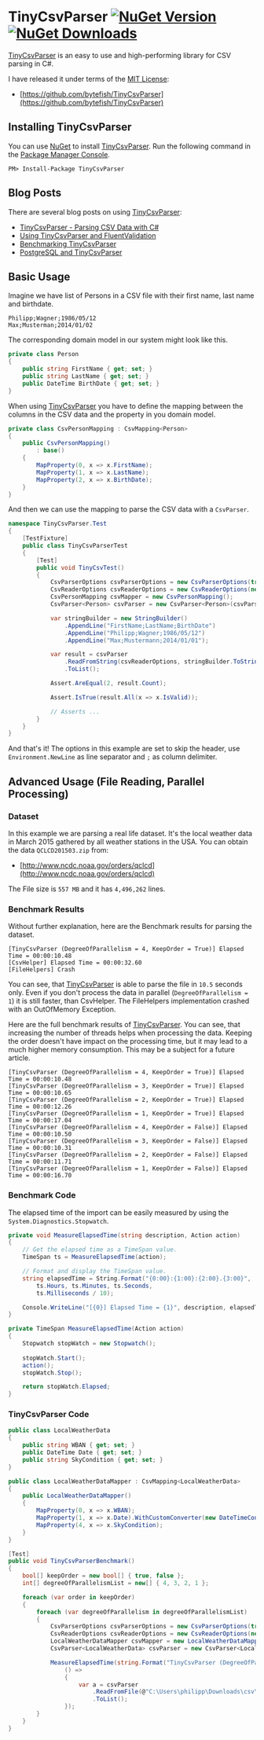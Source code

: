 # TinyCsvParser [![NuGet Version](http://img.shields.io/nuget/v/Nancy.svg?style=flat)](https://www.nuget.org/packages/TinyCsvParser/) [![NuGet Downloads](http://img.shields.io/nuget/dt/Nancy.svg?style=flat)](https://www.nuget.org/packages/TinyCsvParser/) #

[TinyCsvParser]: https://github.com/bytefish/TinyCsvParser
[MIT License]: https://opensource.org/licenses/MIT

[TinyCsvParser] is an easy to use and high-performing library for CSV parsing in C#.

I have released it under terms of the [MIT License]:

* [https://github.com/bytefish/TinyCsvParser](https://github.com/bytefish/TinyCsvParser)

## Installing TinyCsvParser ##

You can use [NuGet](https://www.nuget.org) to install [TinyCsvParser]. Run the following command 
in the [Package Manager Console](http://docs.nuget.org/consume/package-manager-console).

```
PM> Install-Package TinyCsvParser
```

## Blog Posts ##

There are several blog posts on using [TinyCsvParser]:

* [TinyCsvParser - Parsing CSV Data with C#](http://bytefish.de/blog/tinycsvparser/)
* [Using TinyCsvParser and FluentValidation](http://bytefish.de/blog/fluent_validation/)
* [Benchmarking TinyCsvParser](http://bytefish.de/blog/tinycsvparser_benchmark/)
* [PostgreSQL and TinyCsvParser](http://bytefish.de/blog/tinycsvparser_postgresql/)

## Basic Usage ##

Imagine we have list of Persons in a CSV file with their first name, last name and birthdate.

```
Philipp;Wagner;1986/05/12
Max;Musterman;2014/01/02
```

The corresponding domain model in our system might look like this.

```csharp
private class Person
{
    public string FirstName { get; set; }
    public string LastName { get; set; }
    public DateTime BirthDate { get; set; }
}
```

When using [TinyCsvParser] you have to define the mapping between the columns in the CSV data and the property in you domain model.

```csharp
private class CsvPersonMapping : CsvMapping<Person>
{
    public CsvPersonMapping()
        : base()
    {
        MapProperty(0, x => x.FirstName);
        MapProperty(1, x => x.LastName);
        MapProperty(2, x => x.BirthDate);
    }
}
```

And then we can use the mapping to parse the CSV data with a ``CsvParser``.

```csharp
namespace TinyCsvParser.Test
{
    [TestFixture]
    public class TinyCsvParserTest
    {
        [Test]
        public void TinyCsvTest()
        {
            CsvParserOptions csvParserOptions = new CsvParserOptions(true, new[] { ';' });
            CsvReaderOptions csvReaderOptions = new CsvReaderOptions(new[] { Environment.NewLine });
            CsvPersonMapping csvMapper = new CsvPersonMapping();
            CsvParser<Person> csvParser = new CsvParser<Person>(csvParserOptions, csvMapper);

            var stringBuilder = new StringBuilder()
                .AppendLine("FirstName;LastName;BirthDate")
                .AppendLine("Philipp;Wagner;1986/05/12")
                .AppendLine("Max;Mustermann;2014/01/01");

            var result = csvParser
                .ReadFromString(csvReaderOptions, stringBuilder.ToString())
                .ToList();

            Assert.AreEqual(2, result.Count);

            Assert.IsTrue(result.All(x => x.IsValid));

            // Asserts ...
        }
    }
}
```
   
And that's it! The options in this example are set to skip the header, use ``Environment.NewLine`` as line separator 
and ``;`` as column delimiter.

## Advanced Usage (File Reading, Parallel Processing) ##

### Dataset ###

In this example we are parsing a real life dataset. It's the local weather data in March 2015 gathered by 
all weather stations in the USA. You can obtain the data  ``QCLCD201503.zip`` from:
 
* [http://www.ncdc.noaa.gov/orders/qclcd](http://www.ncdc.noaa.gov/orders/qclcd)

The File size is ``557 MB`` and it has ``4,496,262`` lines.

### Benchmark Results ###

Without further explanation, here are the Benchmark results for parsing the dataset.

```
[TinyCsvParser (DegreeOfParallelism = 4, KeepOrder = True)] Elapsed Time = 00:00:10.48
[CsvHelper] Elapsed Time = 00:00:32.60
[FileHelpers] Crash
```

You can see, that [TinyCsvParser] is able to parse the file in ``10.5`` seconds only. Even if you don't 
process the data in parallel (``DegreeOfParallelism = 1``) it is still faster, than CsvHelper. The 
FileHelpers implementation crashed with an OutOfMemory Exception.

Here are the full benchmark results of [TinyCsvParser]. You can see, that increasing the number of threads 
helps when processing the data. Keeping the order doesn't have impact on the processing time, but it may 
lead to a much higher memory consumption. This may be a subject for a future article.

```
[TinyCsvParser (DegreeOfParallelism = 4, KeepOrder = True)] Elapsed Time = 00:00:10.48
[TinyCsvParser (DegreeOfParallelism = 3, KeepOrder = True)] Elapsed Time = 00:00:10.65
[TinyCsvParser (DegreeOfParallelism = 2, KeepOrder = True)] Elapsed Time = 00:00:12.26
[TinyCsvParser (DegreeOfParallelism = 1, KeepOrder = True)] Elapsed Time = 00:00:17.04
[TinyCsvParser (DegreeOfParallelism = 4, KeepOrder = False)] Elapsed Time = 00:00:10.50
[TinyCsvParser (DegreeOfParallelism = 3, KeepOrder = False)] Elapsed Time = 00:00:10.31
[TinyCsvParser (DegreeOfParallelism = 2, KeepOrder = False)] Elapsed Time = 00:00:11.71
[TinyCsvParser (DegreeOfParallelism = 1, KeepOrder = False)] Elapsed Time = 00:00:16.70
```

### Benchmark Code ###

The elapsed time of the import can be easily measured by using the ``System.Diagnostics.Stopwatch``.

```csharp
private void MeasureElapsedTime(string description, Action action)
{
    // Get the elapsed time as a TimeSpan value.
    TimeSpan ts = MeasureElapsedTime(action);

    // Format and display the TimeSpan value.
    string elapsedTime = String.Format("{0:00}:{1:00}:{2:00}.{3:00}",
        ts.Hours, ts.Minutes, ts.Seconds,
        ts.Milliseconds / 10);

    Console.WriteLine("[{0}] Elapsed Time = {1}", description, elapsedTime);
}

private TimeSpan MeasureElapsedTime(Action action)
{
    Stopwatch stopWatch = new Stopwatch();
    
    stopWatch.Start();
    action();
    stopWatch.Stop();

    return stopWatch.Elapsed;
}
```

### TinyCsvParser Code ###

```csharp
public class LocalWeatherData
{
    public string WBAN { get; set; }
    public DateTime Date { get; set; }
    public string SkyCondition { get; set; }
}

public class LocalWeatherDataMapper : CsvMapping<LocalWeatherData>
{
    public LocalWeatherDataMapper()
    {
        MapProperty(0, x => x.WBAN);
        MapProperty(1, x => x.Date).WithCustomConverter(new DateTimeConverter("yyyyMMdd"));
        MapProperty(4, x => x.SkyCondition);
    }
}

[Test]
public void TinyCsvParserBenchmark()
{
    bool[] keepOrder = new bool[] { true, false };
    int[] degreeOfParallelismList = new[] { 4, 3, 2, 1 };

    foreach (var order in keepOrder)
    {
        foreach (var degreeOfParallelism in degreeOfParallelismList)
        {
            CsvParserOptions csvParserOptions = new CsvParserOptions(true, new[] { ',' }, degreeOfParallelism, order);
            CsvReaderOptions csvReaderOptions = new CsvReaderOptions(new[] { Environment.NewLine });
            LocalWeatherDataMapper csvMapper = new LocalWeatherDataMapper();
            CsvParser<LocalWeatherData> csvParser = new CsvParser<LocalWeatherData>(csvParserOptions, csvMapper);

            MeasureElapsedTime(string.Format("TinyCsvParser (DegreeOfParallelism = {0}, KeepOrder = {1})", degreeOfParallelism, order),
                () =>
                {
                    var a = csvParser
                        .ReadFromFile(@"C:\Users\philipp\Downloads\csv\201503hourly.txt", Encoding.ASCII)
                        .ToList();
                });
        }
    }
}
```